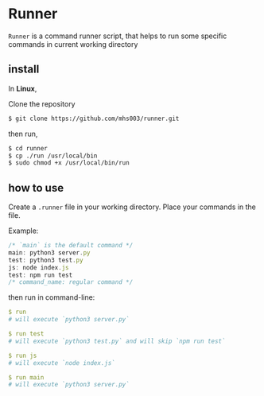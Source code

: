 Runner
======

`Runner` is a command runner script, that helps to run some specific commands in current working directory 

## install

In **Linux**,

Clone the repository
```bash
$ git clone https://github.com/mhs003/runner.git
```

then run,
```bash
$ cd runner
$ cp ./run /usr/local/bin
$ sudo chmod +x /usr/local/bin/run
```

## how to use

Create a `.runner` file in your working directory. Place your commands in the file.

Example:

```js
/* `main` is the default command */
main: python3 server.py
test: python3 test.py
js: node index.js
test: npm run test
/* command_name: regular command */
```

then run in command-line:

```yaml
$ run
# will execute `python3 server.py`

$ run test
# will execute `python3 test.py` and will skip `npm run test`

$ run js
# will execute `node index.js`

$ run main
# will execute `python3 server.py`
```
